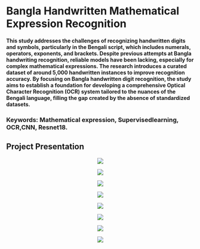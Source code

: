 # Bangla Handwritten Mathematical Expression Recognition
#### This study addresses the challenges of recognizing handwritten digits and symbols, particularly in the Bengali script, which includes numerals, operators, exponents, and brackets. Despite previous attempts at Bangla handwriting recognition, reliable models have been lacking, especially for complex mathematical expressions. The research introduces a curated dataset of around 5,000 handwritten instances to improve recognition accuracy. By focusing on Bangla handwritten digit recognition, the study aims to establish a foundation for developing a comprehensive Optical Character Recognition (OCR) system tailored to the nuances of the Bengali language, filling the gap created by the absence of standardized datasets.

### Keywords: Mathematical expression, Supervisedlearning, OCR,CNN, Resnet18.
## Project Presentation

<p align="center"> <img src="https://github.com/junaed00/Bangla-Handwritten-mathematical-expression-recognition/blob/main/Project%20presentation/Screenshot%202025-02-20%20at%2012.30.21%E2%80%AFPM.png"> </p>

<p align="center"> <img src="https://github.com/junaed00/Bangla-Handwritten-mathematical-expression-recognition/blob/main/Project%20presentation/Screenshot%202025-02-20%20at%2012.30.21%20PM.png"> </p>

<p align="center"> <img src="https://github.com/junaed00/Bangla-Handwritten-mathematical-expression-recognition/blob/main/Project%20presentation/Screenshot%202025-02-20%20at%2012.30.29%20PM.png"> </p>

<p align="center"> <img src="https://github.com/junaed00/Bangla-Handwritten-mathematical-expression-recognition/blob/main/Project%20presentation/Screenshot%202025-02-20%20at%2012.30.36%20PM.png"> </p>

<p align="center"> <img src="https://github.com/junaed00/Bangla-Handwritten-mathematical-expression-recognition/blob/main/Project%20presentation/Screenshot%202025-02-20%20at%2012.30.43%20PM.png"> </p>

<p align="center"> <img src="https://github.com/junaed00/Bangla-Handwritten-mathematical-expression-recognition/blob/main/Project%20presentation/Screenshot%202025-02-20%20at%2012.30.50%20PM.png"> </p>

<p align="center"> <img src="https://github.com/junaed00/Bangla-Handwritten-mathematical-expression-recognition/blob/main/Project%20presentation/Screenshot%202025-02-20%20at%2012.31.01%20PM.png"> </p>

<p align="center"> <img src="https://github.com/junaed00/Bangla-Handwritten-mathematical-expression-recognition/blob/main/Project%20presentation/Screenshot%202025-02-20%20at%2012.31.09%20PM.png"> </p>
